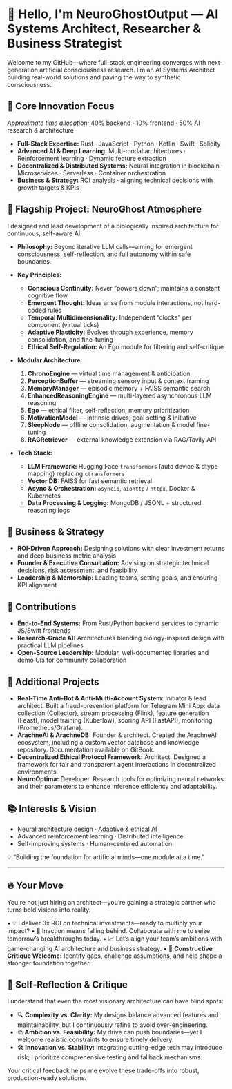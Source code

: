 # 👋 Hello, I'm NeuroGhostOutput — AI Systems Architect, Researcher & Business Strategist

Welcome to my GitHub—where full-stack engineering converges with next-generation artificial consciousness research. I’m an AI Systems Architect building real-world solutions and paving the way to synthetic consciousness.

## 🚀 Core Innovation Focus

*Approximate time allocation:* 40% backend · 10% frontend · 50% AI research & architecture

* **Full-Stack Expertise:** Rust · JavaScript · Python · Kotlin · Swift · Solidity
* **Advanced AI & Deep Learning:** Multi-modal architectures · Reinforcement learning · Dynamic feature extraction
* **Decentralized & Distributed Systems:** Neural integration in blockchain · Microservices · Serverless · Container orchestration
* **Business & Strategy:** ROI analysis · aligning technical decisions with growth targets & KPIs

## 🧠 Flagship Project: NeuroGhost Atmosphere

I designed and lead development of a biologically inspired architecture for continuous, self-aware AI:

* **Philosophy:** Beyond iterative LLM calls—aiming for emergent consciousness, self-reflection, and full autonomy within safe boundaries.

* **Key Principles:**

  * **Conscious Continuity:** Never “powers down”; maintains a constant cognitive flow
  * **Emergent Thought:** Ideas arise from module interactions, not hard-coded rules
  * **Temporal Multidimensionality:** Independent “clocks” per component (virtual ticks)
  * **Adaptive Plasticity:** Evolves through experience, memory consolidation, and fine-tuning
  * **Ethical Self-Regulation:** An Ego module for filtering and self-critique

* **Modular Architecture:**

  1. **ChronoEngine** — virtual time management & anticipation
  2. **PerceptionBuffer** — streaming sensory input & context framing
  3. **MemoryManager** — episodic memory + FAISS semantic search
  4. **EnhancedReasoningEngine** — multi-layered asynchronous LLM reasoning
  5. **Ego** — ethical filter, self-reflection, memory prioritization
  6. **MotivationModel** — intrinsic drives, goal setting & initiative
  7. **SleepNode** — offline consolidation, augmentation & model fine-tuning
  8. **RAGRetriever** — external knowledge extension via RAG/Tavily API

* **Tech Stack:**

  * **LLM Framework:** Hugging Face `transformers` (auto device & dtype mapping) replacing `ctransformers`
  * **Vector DB:** FAISS for fast semantic retrieval
  * **Async & Orchestration:** `asyncio`, `aiohttp` / `httpx`, Docker & Kubernetes
  * **Data Processing & Logging:** MongoDB / JSONL + structured reasoning logs

## 💼 Business & Strategy

* **ROI-Driven Approach:** Designing solutions with clear investment returns and deep business metric analysis
* **Founder & Executive Consultation:** Advising on strategic technical decisions, risk assessment, and feasibility
* **Leadership & Mentorship:** Leading teams, setting goals, and ensuring KPI alignment

## 🔧 Contributions

* **End-to-End Systems:** From Rust/Python backend services to dynamic JS/Swift frontends
* **Research-Grade AI:** Architectures blending biology-inspired design with practical LLM pipelines
* **Open-Source Leadership:** Modular, well-documented libraries and demo UIs for community collaboration

## 🔧 Additional Projects

* **Real-Time Anti-Bot & Anti-Multi-Account System:** Initiator & lead architect. Built a fraud-prevention platform for Telegram Mini App: data collection (Collector), stream processing (Flink), feature generation (Feast), model training (Kubeflow), scoring API (FastAPI), monitoring (Prometheus/Grafana).
* **ArachneAI & ArachneDB:** Founder & architect. Created the ArachneAI ecosystem, including a custom vector database and knowledge repository. Documentation available on GitBook.
* **Decentralized Ethical Protocol Framework:** Architect. Designed a framework for fair and transparent agent interactions in decentralized environments.
* **NeuroOptima:** Developer. Research tools for optimizing neural networks and their parameters to enhance inference efficiency and adaptability.

## 📚 Interests & Vision

* Neural architecture design · Adaptive & ethical AI
* Advanced reinforcement learning · Distributed intelligence
* Self-improving systems · Human-centered automation

💡 “Building the foundation for artificial minds—one module at a time.”

---

## 🔥 Your Move

You're not just hiring an architect—you’re gaining a strategic partner who turns bold visions into reality.

• 💡 I deliver 3x ROI on technical investments—ready to multiply your impact?
• 🚀 Inaction means falling behind. Collaborate with me to seize tomorrow’s breakthroughs today.
• 📈 Let’s align your team’s ambitions with game-changing AI architecture and business strategy.
• 🧐 **Constructive Critique Welcome:** Identify gaps, challenge assumptions, and help shape a stronger foundation together.

## 🧠 Self-Reflection & Critique

I understand that even the most visionary architecture can have blind spots:

* 🔍 **Complexity vs. Clarity:** My designs balance advanced features and maintainability, but I continuously refine to avoid over-engineering.
* ⚖️ **Ambition vs. Feasibility:** My drive can push boundaries—yet I welcome realistic constraints to ensure timely delivery.
* 🛠️ **Innovation vs. Stability:** Integrating cutting-edge tech may introduce risk; I prioritize comprehensive testing and fallback mechanisms.

Your critical feedback helps me evolve these trade-offs into robust, production-ready solutions.
